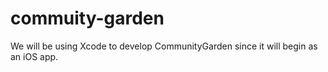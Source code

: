 # commuity-garden
We will be using Xcode to develop CommunityGarden since it will begin as an iOS app. 
